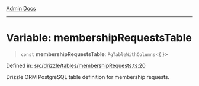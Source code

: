 [Admin Docs](/)

***

# Variable: membershipRequestsTable

> `const` **membershipRequestsTable**: `PgTableWithColumns`\<\{ \}\>

Defined in: [src/drizzle/tables/membershipRequests.ts:20](https://github.com/Sourya07/talawa-api/blob/aac5f782223414da32542752c1be099f0b872196/src/drizzle/tables/membershipRequests.ts#L20)

Drizzle ORM PostgreSQL table definition for membership requests.
